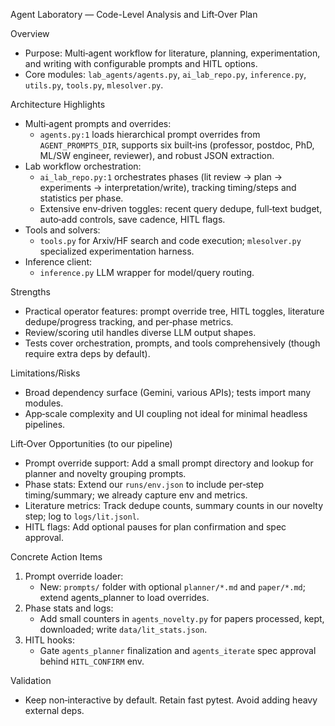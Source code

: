 Agent Laboratory — Code-Level Analysis and Lift‑Over Plan

Overview
- Purpose: Multi‑agent workflow for literature, planning, experimentation, and writing with configurable prompts and HITL options.
- Core modules: `lab_agents/agents.py`, `ai_lab_repo.py`, `inference.py`, `utils.py`, `tools.py`, `mlesolver.py`.

Architecture Highlights
- Multi‑agent prompts and overrides:
  - `agents.py:1` loads hierarchical prompt overrides from `AGENT_PROMPTS_DIR`, supports six built‑ins (professor, postdoc, PhD, ML/SW engineer, reviewer), and robust JSON extraction.
- Lab workflow orchestration:
  - `ai_lab_repo.py:1` orchestrates phases (lit review → plan → experiments → interpretation/write), tracking timing/steps and statistics per phase.
  - Extensive env‑driven toggles: recent query dedupe, full‑text budget, auto‑add controls, save cadence, HITL flags.
- Tools and solvers:
  - `tools.py` for Arxiv/HF search and code execution; `mlesolver.py` specialized experimentation harness.
- Inference client:
  - `inference.py` LLM wrapper for model/query routing.

Strengths
- Practical operator features: prompt override tree, HITL toggles, literature dedupe/progress tracking, and per‑phase metrics.
- Review/scoring util handles diverse LLM output shapes.
- Tests cover orchestration, prompts, and tools comprehensively (though require extra deps by default).

Limitations/Risks
- Broad dependency surface (Gemini, various APIs); tests import many modules.
- App‑scale complexity and UI coupling not ideal for minimal headless pipelines.

Lift‑Over Opportunities (to our pipeline)
- Prompt override support: Add a small prompt directory and lookup for planner and novelty grouping prompts.
- Phase stats: Extend our `runs/env.json` to include per‑step timing/summary; we already capture env and metrics.
- Literature metrics: Track dedupe counts, summary counts in our novelty step; log to `logs/lit.jsonl`.
- HITL flags: Add optional pauses for plan confirmation and spec approval.

Concrete Action Items
1) Prompt override loader:
   - New: `prompts/` folder with optional `planner/*.md` and `paper/*.md`; extend agents_planner to load overrides.
2) Phase stats and logs:
   - Add small counters in `agents_novelty.py` for papers processed, kept, downloaded; write `data/lit_stats.json`.
3) HITL hooks:
   - Gate `agents_planner` finalization and `agents_iterate` spec approval behind `HITL_CONFIRM` env.

Validation
- Keep non‑interactive by default. Retain fast pytest. Avoid adding heavy external deps.

